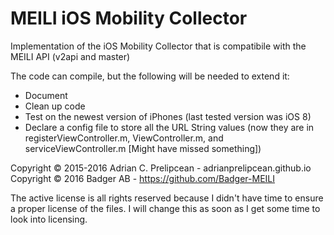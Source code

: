# MEILI iOS Mobility Collector 

Implementation of the iOS Mobility Collector that is compatibile with the MEILI API (v2api and master)

The code can compile, but the following will be needed to extend it:
  - Document
  - Clean up code 
  - Test on the newest version of iPhones (last tested version was iOS 8) 
  - Declare a config file to store all the URL String values (now they are in registerViewController.m, ViewController.m, and serviceViewController.m [Might have missed something])
  
Copyright &copy; 2015-2016 Adrian C. Prelipcean - adrianprelipcean.github.io
Copyright &copy; 2016 Badger AB - https://github.com/Badger-MEILI 

The active license is all rights reserved because I didn't have time to ensure a proper license of the files. I will change this as soon as I get some time to look into licensing. 

